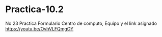 # Practica-10.2
No 23 Practica Formulario Centro de computo, Equipo y el link asignado https://youtu.be/OvhVLFQmgOY 
